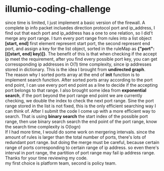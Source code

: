 # illumio-coding-challenge
since time is limited, I just implement a basic version of the firewall. A complete ip info packet incluedes direction protocol port and ip_address, I find out that each port and ip_address has a one to one relation, so I did't merge any port range. I turn every port range from rules into a list object **[start, end]** first element represent start port, the second represent end port, and assign a key for the list object, sorted in the ruleMap as **{"port":[([start, end] key)]}**. The benefit of this is that when checking if the accept ip meet the requirement, after you find every possible port key, you can get corressponding ip addresses in O(1) time complexity, since ip addresses stored in dictionary. This is the idea I brought from **undirected graph**.<br/>
The reason why I sorted ports array at the end of __init__ function is to implement search function. After sorted ports array according to the port end point, I can use every port end point as a line to decide if the accepting port belongs to that range. I also brought some idea from **exponential search**, if the port beyond the port range end point we are currently checking, we double the index to check the next port range. Sine the port range stored in the list is not fixed, this is the only efficient searching way I can think of. After I submit the code I come up with a more efficient way to search. That is using **binary search** the start index of the possible port range, then use binary search search the end point of the port range, know the search time complexity is  O(logn)<br/>
If I had more time, I would do some work on mergering intervals. since the amount of rules is larger than the total number of ports, there's lots of redundant port range. but doing the merge must be careful, because certain range of ports corresponding to certain range of ip address. so even there's interval in port range, the partition of port range may fail ip address range.<br/>
Thanks for your time reviewing my code.<br/>
my first choice is platform team, second is policy team.
